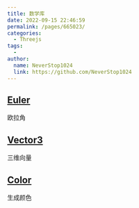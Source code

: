 ```yaml
---
title: 数学库
date: 2022-09-15 22:46:59
permalink: /pages/665023/
categories:
  - Threejs
tags:
  - 
author: 
  name: NeverStop1024
  link: https://github.com/NeverStop1024
---
```

## [Euler](https://threejs.org/docs/index.html#api/zh/math/Euler)
欧拉角

## [Vector3](https://threejs.org/docs/index.html#api/zh/math/Vector3)
三维向量

## [Color](https://threejs.org/docs/index.html#api/zh/math/Color)
生成颜色